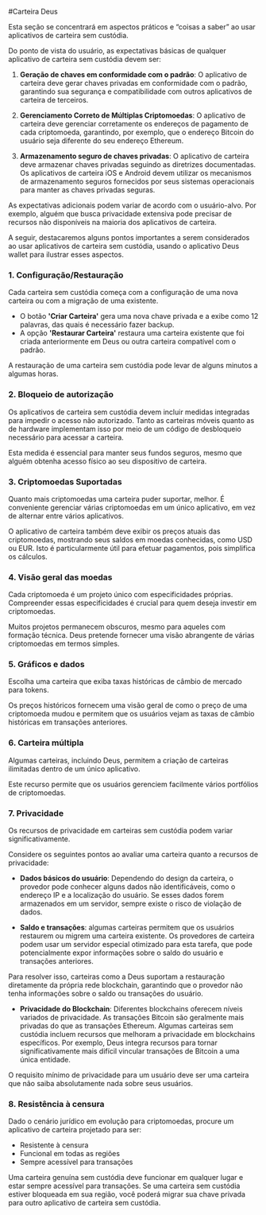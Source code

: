 #Carteira Deus

Esta seção se concentrará em aspectos práticos e “coisas a saber” ao usar aplicativos de carteira sem custódia.

Do ponto de vista do usuário, as expectativas básicas de qualquer aplicativo de carteira sem custódia devem ser:

1. **Geração de chaves em conformidade com o padrão**: O aplicativo de carteira deve gerar chaves privadas em conformidade com o padrão, garantindo sua segurança e compatibilidade com outros aplicativos de carteira de terceiros.

2. **Gerenciamento Correto de Múltiplas Criptomoedas**: O aplicativo de carteira deve gerenciar corretamente os endereços de pagamento de cada criptomoeda, garantindo, por exemplo, que o endereço Bitcoin do usuário seja diferente do seu endereço Ethereum.

3. **Armazenamento seguro de chaves privadas**: O aplicativo de carteira deve armazenar chaves privadas seguindo as diretrizes documentadas. Os aplicativos de carteira iOS e Android devem utilizar os mecanismos de armazenamento seguros fornecidos por seus sistemas operacionais para manter as chaves privadas seguras.

As expectativas adicionais podem variar de acordo com o usuário-alvo. Por exemplo, alguém que busca privacidade extensiva pode precisar de recursos não disponíveis na maioria dos aplicativos de carteira.

A seguir, destacaremos alguns pontos importantes a serem considerados ao usar aplicativos de carteira sem custódia, usando o aplicativo Deus wallet para ilustrar esses aspectos.

### 1. Configuração/Restauração

Cada carteira sem custódia começa com a configuração de uma nova carteira ou com a migração de uma existente.

- O botão **'Criar Carteira'** gera uma nova chave privada e a exibe como 12 palavras, das quais é necessário fazer backup.
- A opção **'Restaurar Carteira'** restaura uma carteira existente que foi criada anteriormente em Deus ou outra carteira compatível com o padrão.

A restauração de uma carteira sem custódia pode levar de alguns minutos a algumas horas.

### 2. Bloqueio de autorização

Os aplicativos de carteira sem custódia devem incluir medidas integradas para impedir o acesso não autorizado. Tanto as carteiras móveis quanto as de hardware implementam isso por meio de um código de desbloqueio necessário para acessar a carteira.

Esta medida é essencial para manter seus fundos seguros, mesmo que alguém obtenha acesso físico ao seu dispositivo de carteira.

### 3. Criptomoedas Suportadas

Quanto mais criptomoedas uma carteira puder suportar, melhor. É conveniente gerenciar várias criptomoedas em um único aplicativo, em vez de alternar entre vários aplicativos.

O aplicativo de carteira também deve exibir os preços atuais das criptomoedas, mostrando seus saldos em moedas conhecidas, como USD ou EUR. Isto é particularmente útil para efetuar pagamentos, pois simplifica os cálculos.

### 4. Visão geral das moedas

Cada criptomoeda é um projeto único com especificidades próprias. Compreender essas especificidades é crucial para quem deseja investir em criptomoedas.

Muitos projetos permanecem obscuros, mesmo para aqueles com formação técnica. Deus pretende fornecer uma visão abrangente de várias criptomoedas em termos simples.

### 5. Gráficos e dados

Escolha uma carteira que exiba taxas históricas de câmbio de mercado para tokens.

Os preços históricos fornecem uma visão geral de como o preço de uma criptomoeda mudou e permitem que os usuários vejam as taxas de câmbio históricas em transações anteriores.

### 6. Carteira múltipla

Algumas carteiras, incluindo Deus, permitem a criação de carteiras ilimitadas dentro de um único aplicativo.

Este recurso permite que os usuários gerenciem facilmente vários portfólios de criptomoedas.

### 7. Privacidade

Os recursos de privacidade em carteiras sem custódia podem variar significativamente.

Considere os seguintes pontos ao avaliar uma carteira quanto a recursos de privacidade:

- **Dados básicos do usuário**: Dependendo do design da carteira, o provedor pode conhecer alguns dados não identificáveis, como o endereço IP e a localização do usuário. Se esses dados forem armazenados em um servidor, sempre existe o risco de violação de dados.

- **Saldo e transações**: algumas carteiras permitem que os usuários restaurem ou migrem uma carteira existente. Os provedores de carteira podem usar um servidor especial otimizado para esta tarefa, que pode potencialmente expor informações sobre o saldo do usuário e transações anteriores.

 Para resolver isso, carteiras como a Deus suportam a restauração diretamente da própria rede blockchain, garantindo que o provedor não tenha informações sobre o saldo ou transações do usuário.

- **Privacidade do Blockchain**: Diferentes blockchains oferecem níveis variados de privacidade. As transações Bitcoin são geralmente mais privadas do que as transações Ethereum. Algumas carteiras sem custódia incluem recursos que melhoram a privacidade em blockchains específicos. Por exemplo, Deus integra recursos para tornar significativamente mais difícil vincular transações de Bitcoin a uma única entidade.

O requisito mínimo de privacidade para um usuário deve ser uma carteira que não saiba absolutamente nada sobre seus usuários.

### 8. Resistência à censura

Dado o cenário jurídico em evolução para criptomoedas, procure um aplicativo de carteira projetado para ser:

- Resistente à censura
- Funcional em todas as regiões
- Sempre acessível para transações

Uma carteira genuína sem custódia deve funcionar em qualquer lugar e estar sempre acessível para transações. Se uma carteira sem custódia estiver bloqueada em sua região, você poderá migrar sua chave privada para outro aplicativo de carteira sem custódia.
